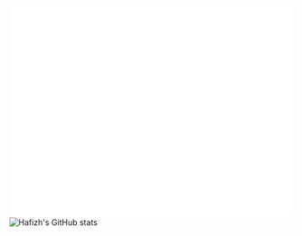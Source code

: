 ![Metrics](https://github.com/hafizhfr/hafizhfr/blob/main/github-metrics.svg)
![Hafizh's GitHub stats](https://github-readme-stats.vercel.app/api?username=hafizhfr&show_icons=true&count_private=true&theme=tokyonight)

<!--
**hafizhfr/hafizhfr** is a ✨ _special_ ✨ repository because its `README.md` (this file) appears on your GitHub profile.

Here are some ideas to get you started:

- 🔭 I’m currently working on ...
- 🌱 I’m currently learning ...
- 👯 I’m looking to collaborate on ...
- 🤔 I’m looking for help with ...
- 💬 Ask me about ...
- 📫 How to reach me: ...
- 😄 Pronouns: ...
- ⚡ Fun fact: ...
-->
